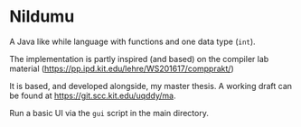 Nildumu
=======

A Java like while language with functions and one data type (`int`).


The implementation is partly inspired (and based) on the compiler lab
material (https://pp.ipd.kit.edu/lehre/WS201617/compprakt/)

It is based, and developed alongside, my master thesis.
A working draft can be found at https://git.scc.kit.edu/uqddy/ma.

Run a basic UI via the `gui` script in the main directory.